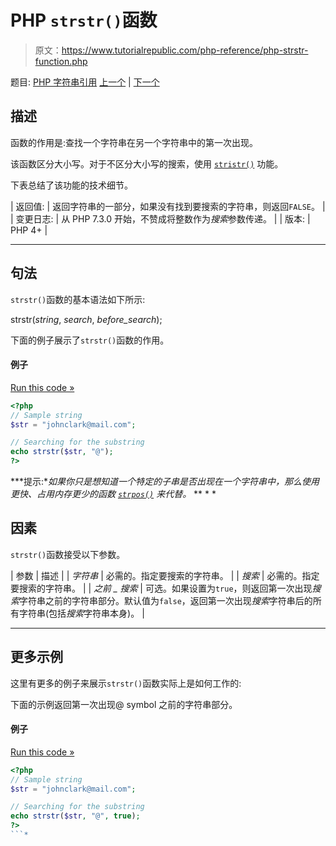 # PHP `strstr()`函数

> 原文：<https://www.tutorialrepublic.com/php-reference/php-strstr-function.php>

题目: [PHP 字符串引用](php-string-functions.php) [上一个](php-strspn-function.php) | [下一个](php-strtok-function.php)

## 描述

函数的作用是:查找一个字符串在另一个字符串中的第一次出现。

该函数区分大小写。对于不区分大小写的搜索，使用 [`stristr()`](php-stristr-function.php) 功能。

下表总结了该功能的技术细节。

| 返回值: | 返回字符串的一部分，如果没有找到要搜索的字符串，则返回`FALSE`。 |
| 变更日志: | 从 PHP 7.3.0 开始，不赞成将整数作为*搜索*参数传递。 |
| 版本: | PHP 4+ |

* * *

## 句法

`strstr()`函数的基本语法如下所示:

strstr(*string*, *search*, *before_search*);

下面的例子展示了`strstr()`函数的作用。

#### 例子

[Run this code »](../codelab.php?topic=php&file=find-the-first-occurrence-of-a-substring-within-a-string "Run this code to view the output")

```php
<?php
// Sample string
$str = "johnclark@mail.com";

// Searching for the substring
echo strstr($str, "@");
?>
```

 ***提示:**如果你只是想知道一个特定的子串是否出现在一个字符串中，那么使用更快、占用内存更少的函数 [`strpos()`](php-strpos-function.php) 来代替。*  ** * *

## 因素

`strstr()`函数接受以下参数。

| 参数 | 描述 |
| *字符串* | 必需的。指定要搜索的字符串。 |
| *搜索* | 必需的。指定要搜索的字符串。 |
| *之前 _ 搜索* | 可选。如果设置为`true`，则返回第一次出现*搜索*字符串之前的字符串部分。默认值为`false`，返回第一次出现*搜索*字符串后的所有字符串(包括*搜索*字符串本身)。 |

* * *

## 更多示例

这里有更多的例子来展示`strstr()`函数实际上是如何工作的:

下面的示例返回第一次出现@ symbol 之前的字符串部分。

#### 例子

[Run this code »](../codelab.php?topic=php&file=get-the-part-of-string-before-first-occurrence-of-a-character "Run this code to view the output")

```php
<?php
// Sample string
$str = "johnclark@mail.com";

// Searching for the substring
echo strstr($str, "@", true);
?>
```*